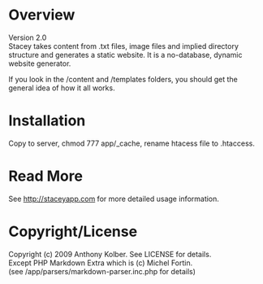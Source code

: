# Overview

Version 2.0  
Stacey takes content from .txt files, image files and implied directory structure and generates a static website. 
It is a no-database, dynamic website generator.

If you look in the /content and /templates folders, you should get the general idea of how it all works.

# Installation

Copy to server, chmod 777 app/_cache, rename htacess file to .htaccess.

# Read More

See http://staceyapp.com for more detailed usage information.

# Copyright/License

Copyright (c) 2009 Anthony Kolber. See LICENSE for details.  
Except PHP Markdown Extra which is (c) Michel Fortin.  
(see /app/parsers/markdown-parser.inc.php for details)